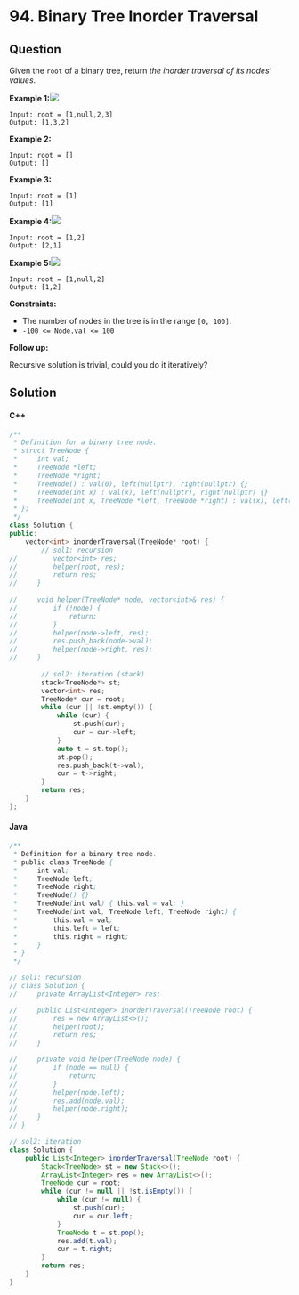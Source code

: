 # 94. Binary Tree Inorder Traversal

##

## Question

Given the `root` of a binary tree, return _the inorder traversal of its nodes' values_.

**Example 1:**![](https://assets.leetcode.com/uploads/2020/09/15/inorder\_1.jpg)

```
Input: root = [1,null,2,3]
Output: [1,3,2]
```

**Example 2:**

```
Input: root = []
Output: []
```

**Example 3:**

```
Input: root = [1]
Output: [1]
```

**Example 4:**![](https://assets.leetcode.com/uploads/2020/09/15/inorder\_5.jpg)

```
Input: root = [1,2]
Output: [2,1]
```

**Example 5:**![](https://assets.leetcode.com/uploads/2020/09/15/inorder\_4.jpg)

```
Input: root = [1,null,2]
Output: [1,2]
```

**Constraints:**

* The number of nodes in the tree is in the range `[0, 100]`.
* `-100 <= Node.val <= 100`

**Follow up:**

Recursive solution is trivial, could you do it iteratively?

## Solution

#### C++

```cpp
/**
 * Definition for a binary tree node.
 * struct TreeNode {
 *     int val;
 *     TreeNode *left;
 *     TreeNode *right;
 *     TreeNode() : val(0), left(nullptr), right(nullptr) {}
 *     TreeNode(int x) : val(x), left(nullptr), right(nullptr) {}
 *     TreeNode(int x, TreeNode *left, TreeNode *right) : val(x), left(left), right(right) {}
 * };
 */
class Solution {
public:
    vector<int> inorderTraversal(TreeNode* root) {
        // sol1: recursion
//         vector<int> res;
//         helper(root, res);
//         return res;
//     }
    
//     void helper(TreeNode* node, vector<int>& res) {
//         if (!node) {
//             return;
//         }
//         helper(node->left, res);
//         res.push_back(node->val);
//         helper(node->right, res);
//     }
        
        // sol2: iteration (stack)
        stack<TreeNode*> st;
        vector<int> res;
        TreeNode* cur = root;
        while (cur || !st.empty()) {
            while (cur) {
                st.push(cur);
                cur = cur->left;
            }
            auto t = st.top();
            st.pop();
            res.push_back(t->val);
            cur = t->right;
        }
        return res;
    }
};
```

#### Java

```java
/**
 * Definition for a binary tree node.
 * public class TreeNode {
 *     int val;
 *     TreeNode left;
 *     TreeNode right;
 *     TreeNode() {}
 *     TreeNode(int val) { this.val = val; }
 *     TreeNode(int val, TreeNode left, TreeNode right) {
 *         this.val = val;
 *         this.left = left;
 *         this.right = right;
 *     }
 * }
 */

// sol1: recursion
// class Solution {
//     private ArrayList<Integer> res;

//     public List<Integer> inorderTraversal(TreeNode root) {
//         res = new ArrayList<>();
//         helper(root);
//         return res;
//     }

//     private void helper(TreeNode node) {
//         if (node == null) {
//             return;
//         }
//         helper(node.left);
//         res.add(node.val);
//         helper(node.right);
//     }
// }

// sol2: iteration
class Solution {
    public List<Integer> inorderTraversal(TreeNode root) {
        Stack<TreeNode> st = new Stack<>();
        ArrayList<Integer> res = new ArrayList<>();
        TreeNode cur = root;
        while (cur != null || !st.isEmpty()) {
            while (cur != null) {
                st.push(cur);
                cur = cur.left;
            }
            TreeNode t = st.pop();
            res.add(t.val);
            cur = t.right;
        }
        return res;
    }
}
```
